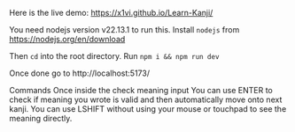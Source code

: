 Here is the live demo: https://x1vi.github.io/Learn-Kanji/

You need nodejs version v22.13.1 to run this.
Install `nodejs` from https://nodejs.org/en/download

Then `cd` into the root directory. 
Run `npm i && npm run dev`

Once done go to http://localhost:5173/


Commands
Once inside the check meaning input 
You can use ENTER to check if meaning you wrote is valid and then automatically move onto next kanji.
You can use LSHIFT without using your mouse or touchpad to see the meaning directly.


